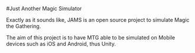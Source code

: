 #Just Another Magic Simulator

Exactly as it sounds like, JAMS is an open source project to simulate Magic the Gathering.

The aim of this project is to have MTG able to be simulated on Mobile devices such as iOS and Android, thus Unity. 